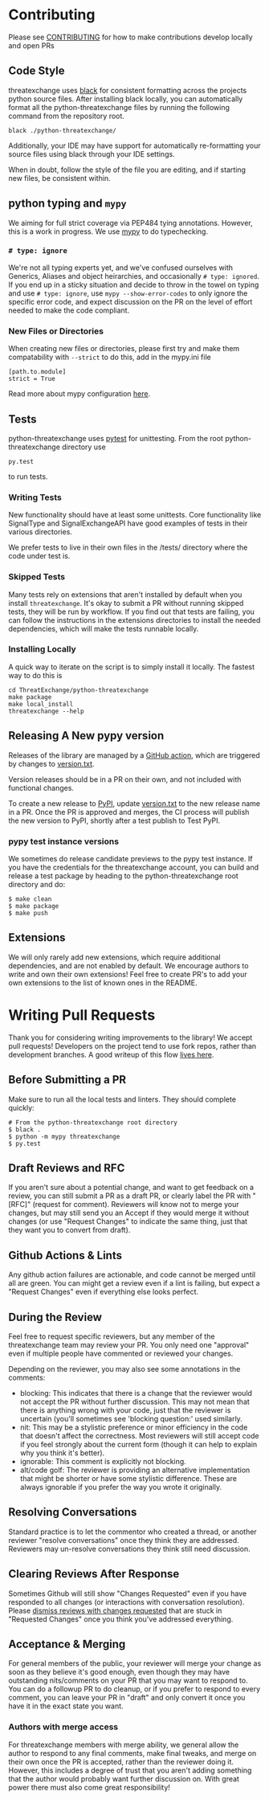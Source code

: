 # Contributing
Please see [CONTRIBUTING](../CONTRIBUTING.md) for how to make contributions develop locally and open PRs

## Code Style
threatexchange uses [black](https://pypi.org/project/black/) for consistent formatting across
the projects python source files. After installing black locally, you can automatically
format all the python-threatexchange files by running the following command from the repository root.

```shell
black ./python-threatexchange/
```

Additionally, your IDE may have support for automatically re-formatting your source files
using black through your IDE settings.

When in doubt, follow the style of the file you are editing, and if starting new files, be consistent within.

## python typing and `mypy`
We aiming for full strict coverage via PEP484 tying annotations. However, this is a work in progress. We use [mypy](https://mypy.readthedocs.io/en/stable/index.html) to do typechecking.

### `# type: ignore`
We're not all typing experts yet, and we've confused ourselves with Generics, Aliases and object heirarchies, and occasionally `# type: ignored`. If you end up in a sticky situation and decide to throw in the towel on typing and use `# type: ignore`, use `mypy --show-error-codes` to only ignore the specific error code, and expect discussion on the PR on the level of effort needed to make the code compliant.

### New Files or Directories
When creating new files or directories, please first try and make them compatability with `--strict` to do this, add in the mypy.ini file
```
[path.to.module]
strict = True
```
Read more about mypy configuration [here](https://mypy.readthedocs.io/en/stable/config_file.html#config-file).

## Tests
python-threatexchange uses [pytest](https://docs.pytest.org/en/7.1.x/) for unittesting. From the root python-threatexchange directory use 
```shell
py.test
```
to run tests.

### Writing Tests
New functionality should have at least some unittests. Core functionality like SignalType and SignalExchangeAPI have good examples of tests in their various directories.

We prefer tests to live in their own files in the /tests/ directory where the code under test is. 

### Skipped Tests
Many tests rely on extensions that aren't installed by default when you install `threatexchange`. It's okay to submit a PR without running skipped tests, they will be run by workflow. If you find out that tests are failing, you can follow the instructions in the extensions directories to install the needed dependencies, which will make the tests runnable locally.

### Installing Locally
A quick way to iterate on the script is to simply install it locally. The
fastest way to do this is

    cd ThreatExchange/python-threatexchange
    make package
    make local_install
    threatexchange --help

## Releasing A New pypy version
Releases of the library are managed by a [GitHub action](../.github/workflows/python-threatexchange-release.yaml), which are triggered by changes to [version.txt](./version.txt). 

Version releases should be in a PR on their own, and not included with functional changes.

To create a new release to [PyPI](https://pypi.org/project/threatexchange/), update [version.txt](./version.txt)
to the new release name in a PR. Once the PR is approved and merges, the CI process
will publish the new version to PyPI, shortly after a test publish to Test PyPI.

### pypy test instance versions
We sometimes do release candidate previews to the pypy test instance. If you have the credentials for the threatexchange account, you can build and release a test package by heading to the python-threatexchange root directory and do:

```shell
$ make clean
$ make package
$ make push
```

## Extensions
We will only rarely add new extensions, which require additional dependencies, and are not enabled by default. We encourage authors to write and own their own extensions! Feel free to create PR's to add your own extensions to the list of known ones in the README.

# Writing Pull Requests
Thank you for considering writing improvements to the library! We accept pull requests! Developers on the project tend to use fork repos, rather than development branches. A good writeup of this flow [lives here](https://gist.github.com/Chaser324/ce0505fbed06b947d962).

## Before Submitting a PR
Make sure to run all the local tests and linters. They should complete quickly:

```shell
# From the python-threatexchange root directory
$ black .
$ python -m mypy threatexchange
$ py.test
```

## Draft Reviews and RFC
If you aren't sure about a potential change, and want to get feedback on a review, you can still submit a PR as a draft PR, or clearly label the PR with "[RFC]" (request for comment). Reviewers will know not to merge your changes, but may still send you an Accept if they would merge it without changes (or use "Request Changes" to indicate the same thing, just that they want you to convert from draft).

## Github Actions & Lints
Any github action failures are actionable, and code cannot be merged until all are green. You can might get a review even if a lint is failing, but expect a "Request Changes" even if everything else looks perfect.

## During the Review
Feel free to request specific reviewers, but any member of the threatexchange team may review your PR. You only need one "approval" even if multiple people have commented or reviewed your changes. 

Depending on the reviewer, you may also see some annotations in the comments:
* blocking: This indicates that there is a change that the reviewer would not accept the PR without further discussion. This may not mean that there is anything wrong with your code, just that the reviewer is uncertain (you'll sometimes see 'blocking question:' used similarly.
* nit: This may be a stylistic preference or minor efficiency in the code that doesn't affect the correctness. Most reviewers will still accept code if you feel strongly about the current form (though it can help to explain why you think it's better).
* ignorable: This comment is explicitly not blocking.
* alt/code golf: The reviewer is providing an alternative implementation that might be shorter or have some stylistic difference. These are always ignorable if you prefer the way you wrote it originally.

## Resolving Conversations
Standard practice is to let the commentor who created a thread, or another reviewer "resolve conversations" once they think they are addressed. Reviewers may un-resolve conversations they think still need discussion. 

## Clearing Reviews After Response
Sometimes Github will still show "Changes Requested" even if you have responded to all changes (or interactions with conversation resolution). Please [dismiss reviews with changes requested](https://docs.github.com/en/pull-requests/collaborating-with-pull-requests/reviewing-changes-in-pull-requests/dismissing-a-pull-request-review) that are stuck in "Requested Changes" once you think you've addressed everything.

## Acceptance & Merging
For general members of the public, your reviewer will merge your change as soon as they believe it's good enough, even though they may have outstanding nits/comments on your PR that you may want to respond to. You can do a followup PR to do cleanup, or if you prefer to respond to every comment, you can leave your PR in "draft" and only convert it once you have it in the exact state you want.

### Authors with merge access
For threatexchange members with merge ability, we general allow the author to respond to any final comments, make final tweaks, and merge on their own once the PR is accepted, rather than the reviewer doing it. However, this includes a degree of trust that you aren't adding something that the author would probably want further discussion on. With great power there must also come great responsibility! 
